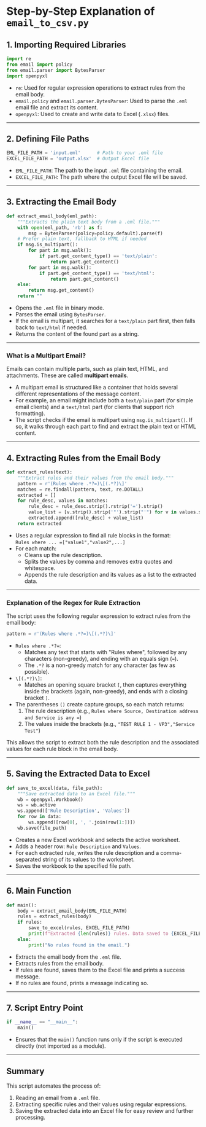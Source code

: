 # Step-by-Step Explanation of `email_to_csv.py`

## 1. Importing Required Libraries

```python
import re
from email import policy
from email.parser import BytesParser
import openpyxl
```

- `re`: Used for regular expression operations to extract rules from the email body.
- `email.policy` and `email.parser.BytesParser`: Used to parse the `.eml` email file and extract its content.
- `openpyxl`: Used to create and write data to Excel (`.xlsx`) files.

---

## 2. Defining File Paths

```python
EML_FILE_PATH = 'input.eml'      # Path to your .eml file
EXCEL_FILE_PATH = 'output.xlsx'  # Output Excel file
```

- `EML_FILE_PATH`: The path to the input `.eml` file containing the email.
- `EXCEL_FILE_PATH`: The path where the output Excel file will be saved.

---

## 3. Extracting the Email Body

```python
def extract_email_body(eml_path):
    """Extracts the plain text body from a .eml file."""
    with open(eml_path, 'rb') as f:
        msg = BytesParser(policy=policy.default).parse(f)
    # Prefer plain text, fallback to HTML if needed
    if msg.is_multipart():
        for part in msg.walk():
            if part.get_content_type() == 'text/plain':
                return part.get_content()
        for part in msg.walk():
            if part.get_content_type() == 'text/html':
                return part.get_content()
    else:
        return msg.get_content()
    return ""
```

- Opens the `.eml` file in binary mode.
- Parses the email using `BytesParser`.
- If the email is multipart, it searches for a `text/plain` part first, then falls back to `text/html` if needed.
- Returns the content of the found part as a string.

---

### What is a Multipart Email?

Emails can contain multiple parts, such as plain text, HTML, and attachments. These are called **multipart emails**.

- A multipart email is structured like a container that holds several different representations of the message content.
- For example, an email might include both a `text/plain` part (for simple email clients) and a `text/html` part (for clients that support rich formatting).
- The script checks if the email is multipart using `msg.is_multipart()`. If so, it walks through each part to find and extract the plain text or HTML content.

---

## 4. Extracting Rules from the Email Body

```python
def extract_rules(text):
    """Extract rules and their values from the email body."""
    pattern = r'(Rules where .*?=)\[(.*?)\]'
    matches = re.findall(pattern, text, re.DOTALL)
    extracted = []
    for rule_desc, values in matches:
        rule_desc = rule_desc.strip().rstrip('=').strip()
        value_list = [v.strip().strip('"').strip("'") for v in values.split(',')]
        extracted.append([rule_desc] + value_list)
    return extracted
```

- Uses a regular expression to find all rule blocks in the format:  
  `Rules where ... =["value1","value2",...]`
- For each match:
  - Cleans up the rule description.
  - Splits the values by comma and removes extra quotes and whitespace.
  - Appends the rule description and its values as a list to the extracted data.

---

### Explanation of the Regex for Rule Extraction

The script uses the following regular expression to extract rules from the email body:

```python
pattern = r'(Rules where .*?=)\[(.*?)\]'
```

- `Rules where .*?=`:
  - Matches any text that starts with "Rules where", followed by any characters (non-greedy), and ending with an equals sign (`=`).
  - The `.*?` is a non-greedy match for any character (as few as possible).
- `\[(.*?)\]`:
  - Matches an opening square bracket `[`, then captures everything inside the brackets (again, non-greedy), and ends with a closing bracket `]`.
- The parentheses `()` create capture groups, so each match returns:
  1. The rule description (e.g., `Rules where Source, Destination address and Service is any =`)
  2. The values inside the brackets (e.g., `"TEST RULE 1 - VP3","Service Test"`)

This allows the script to extract both the rule description and the associated values for each rule block in the email body.

---

## 5. Saving the Extracted Data to Excel

```python
def save_to_excel(data, file_path):
    """Save extracted data to an Excel file."""
    wb = openpyxl.Workbook()
    ws = wb.active
    ws.append(['Rule Description', 'Values'])
    for row in data:
        ws.append([row[0], ', '.join(row[1:])])
    wb.save(file_path)
```

- Creates a new Excel workbook and selects the active worksheet.
- Adds a header row: `Rule Description` and `Values`.
- For each extracted rule, writes the rule description and a comma-separated string of its values to the worksheet.
- Saves the workbook to the specified file path.

---

## 6. Main Function

```python
def main():
    body = extract_email_body(EML_FILE_PATH)
    rules = extract_rules(body)
    if rules:
        save_to_excel(rules, EXCEL_FILE_PATH)
        print(f"Extracted {len(rules)} rules. Data saved to {EXCEL_FILE_PATH}")
    else:
        print("No rules found in the email.")
```

- Extracts the email body from the `.eml` file.
- Extracts rules from the email body.
- If rules are found, saves them to the Excel file and prints a success message.
- If no rules are found, prints a message indicating so.

---

## 7. Script Entry Point

```python
if __name__ == "__main__":
    main()
```

- Ensures that the `main()` function runs only if the script is executed directly (not imported as a module).

---

## Summary

This script automates the process of:

1. Reading an email from a `.eml` file.
2. Extracting specific rules and their values using regular expressions.
3. Saving the extracted data into an Excel file for easy review and further processing.
